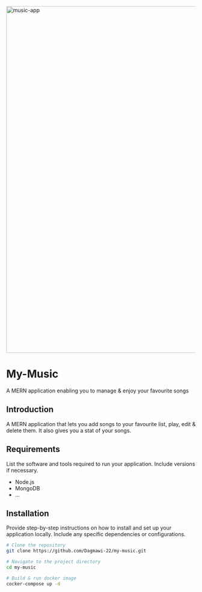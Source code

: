 


<img width="923" alt="music-app" src="https://github.com/Dagmawi-22/my-music/assets/109204719/82b5909f-904d-47fa-8c13-72781fd2773a">




# My-Music

A MERN application enabling you to manage & enjoy your favourite songs

## Introduction

A MERN application that lets you add songs to your favourite list, play, edit & delete them. It also gives you a stat of your songs.

## Requirements

List the software and tools required to run your application. Include versions if necessary.

- Node.js
- MongoDB
- ...

## Installation

Provide step-by-step instructions on how to install and set up your application locally. Include any specific dependencies or configurations.

```bash
# Clone the repository
git clone https://github.com/Dagmawi-22/my-music.git

# Navigate to the project directory
cd my-music

# Build & run docker image
cocker-compose up -d

```
